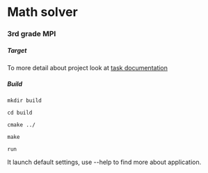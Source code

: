 # Math solver #
### 3rd grade MPI ###

##### Target #####
To more detail about project look at [task documentation](task.pdf)
##### Build #####

```mkdir build ```

```cd build```

```cmake ../```

```make```

```run```

It launch default settings, use --help to find more about application.